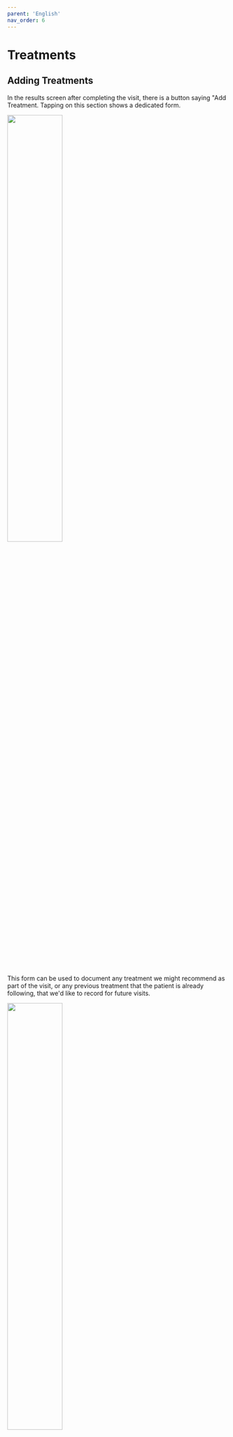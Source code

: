 ```yaml
---
parent: 'English'
nav_order: 6
---
```


# Treatments

## Adding Treatments

In the results screen after completing the visit, there is a button saying "Add Treatment. Tapping on this section shows a dedicated form.

<img src="../assets/treatment-1.png" width="50%">

This form can be used to document any treatment we might recommend as part of the visit, or any previous treatment that the patient is already following, that we'd like to record for future visits.

<img src="../assets/treatment-2.png" width="50%">

This information will be saved and will affect some other parts of the application, when the patient comes back for future visits.

The form is made up of 4 sections:
1. Marking the treatment as pre-existing, or recommended during the visit.
2. Entering the name of the medicine and specifying the type of medicine (multiple types can apply)
3. There is also a free text field to add any reminder, note or explanation (dosage, frequency, duration...)

<img src="../assets/treatment-3.png" width="50%">

If the treatment has been recommended today, we will be able to specify the doctor that recommended the treatment.

When a patient has assigned treatments, we can also document their [adherence](adherence.md) to them.

## Editing Treatments

### Current treatments

As you come back to the results page after adding one or more treatments, each one has an icon on the upper right that opens a contextual menu. In this menu we can interact with each treatment.

<img src="../assets/treatment-edit.png" width="50%">

We differentiate between treatments added today and treatments added from a previous recommendation.

If the treatment was added that same day, we have the option to edit it again in its corresponding form (for example, to correct any mistakes) or erase it completely.

### Previous treatments

A previous treatment cannot be edited, it can only be "Finalized". This will hide it from future visits while saving all the available previous information.

<img src="../assets/treatment-finalize.png" width="50%">

If for any reason you'd like to edit an ongoing treatment (like changing dosage or frequency), we recommend finalizing it and adding a new one with similar information.

When ending or finalizing a treatment, the corresponding card will turn transparent to represent that the operation was completed.
